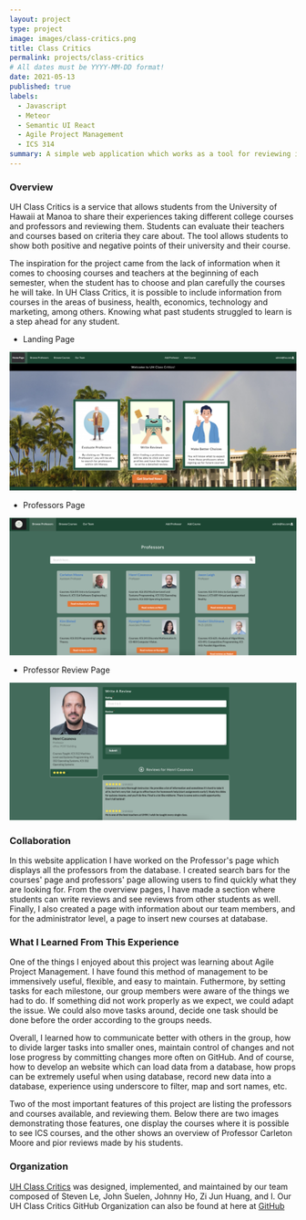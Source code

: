 ```yaml
---
layout: project
type: project
image: images/class-critics.png
title: Class Critics
permalink: projects/class-critics
# All dates must be YYYY-MM-DD format!
date: 2021-05-13
published: true
labels:
  - Javascript
  - Meteor
  - Semantic UI React
  - Agile Project Management 
  - ICS 314
summary: A simple web application which works as a tool for reviewing instructors and courses at UH Manoa.
---
```


### Overview
 
UH Class Critics is a service that allows students from the University of Hawaii at Manoa to share their experiences taking different college
courses and professors and reviewing them. Students can evaluate their teachers and courses based on criteria they care about. The tool allows
students to show both positive and negative points of their university and their course.
 
 The inspiration for the project came from the lack of information when it comes to choosing courses and teachers at the beginning of each semester,
 when the student has to choose and plan carefully the courses he will take. In UH Class Critics, it is possible to include information from courses 
 in the areas of business, health, economics, technology and marketing, among others. Knowing what past students struggled to learn is a step ahead 
 for any student.
 
  - Landing Page

<img width="700px" class="img-fluid"  src="../img/projects/web/homepage.png">
 
 - Professors Page

<img width="700px" class="img-fluid"  src="../img/projects/web/professors.png">

- Professor Review Page

<img width="700px" class="img-fluid"  src="../img/projects/web/review.png">
 
### Collaboration 

In this website application I have worked on the Professor's page which displays all the professors from the database. I created search bars
for the courses' page and professors' page allowing users to find quickly what they are looking for. From the overview pages, I have made a
section where students can write reviews and see reviews from other students as well. Finally, I also created a page with information about 
our team members, and for the administrator level, a page to insert new courses at database.


### What I Learned From This Experience

One of the things I enjoyed about this project was learning about Agile Project Management. I have found this method of management to 
be immensively useful, flexible, and easy to maintain. Futhermore, by setting tasks for each milestone, our group members were aware of
the things we had to do. If something did not work properly as we expect, we could adapt the issue. We could also move tasks around, decide
one task should be done before the order according to the groups needs.

Overall, I learned how to communicate better with others in the group, how to divide larger tasks into smaller ones, maintain control of 
changes and not lose progress by committing changes more often on GitHub. And of course, how to develop an website which can load data from 
a database, how props can be extremely useful when using database, record new data into a database, experience using underscore to filter, 
map and sort names, etc.
 
 Two of the most important features of this project are listing the professors and courses available, and reviewing them.
 Below there are two images demonstrating those features, one display the courses where it is possible to see ICS courses,
 and the other shows an overview of Professor Carleton Moore and pior reviews made by his students.


### Organization

[UH Class Critics](https://class-critics.xyz/#/) was designed, implemented, and maintained by our team composed of Steven Le,
John Suelen, Johnny Ho, Zi Jun Huang, and I. Our UH Class Critics GitHub Organization can also be found at here at [GitHub](https://github.com/uh-class-critics)


